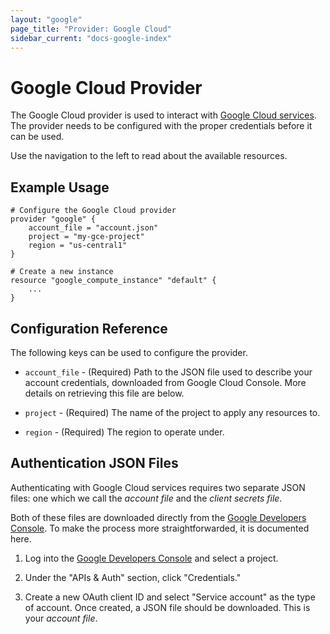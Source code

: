 ```yaml
---
layout: "google"
page_title: "Provider: Google Cloud"
sidebar_current: "docs-google-index"
---
```


# Google Cloud Provider

The Google Cloud provider is used to interact with
[Google Cloud services](https://cloud.google.com/). The provider needs
to be configured with the proper credentials before it can be used.

Use the navigation to the left to read about the available resources.

## Example Usage

```
# Configure the Google Cloud provider
provider "google" {
    account_file = "account.json"
    project = "my-gce-project"
    region = "us-central1"
}

# Create a new instance
resource "google_compute_instance" "default" {
    ...
}
```

## Configuration Reference

The following keys can be used to configure the provider.

* `account_file` - (Required) Path to the JSON file used to describe
  your account credentials, downloaded from Google Cloud Console. More
  details on retrieving this file are below.

* `project` - (Required) The name of the project to apply any resources to.

* `region` - (Required) The region to operate under.

## Authentication JSON Files

Authenticating with Google Cloud services requires two separate JSON
files: one which we call the _account file_ and the _client secrets file_.

Both of these files are downloaded directly from the
[Google Developers Console](https://console.developers.google.com). To make
the process more straightforwarded, it is documented here.

1. Log into the [Google Developers Console](https://console.developers.google.com)
   and select a project.

2. Under the "APIs & Auth" section, click "Credentials."

3. Create a new OAuth client ID and select "Service account" as the type
   of account. Once created, a JSON file should be downloaded. This is your
   _account file_.
